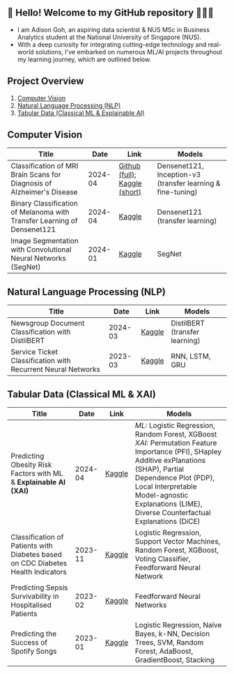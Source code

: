 ## 👋 Hello! Welcome to my GitHub repository 👨🏻‍💻

- I am Adison Goh, an aspiring data scientist & NUS MSc in Business Analytics student at the National University of Singapore (NUS).
- With a deep curiosity for integrating cutting-edge technology and real-world solutions, I've embarked on numerous ML/AI projects throughout my learning journey, which are outlined below.


## Project Overview
1. [Computer Vision](#computer-vision)
2. [Natural Language Processing (NLP)](#nlp)
3. [Tabular Data (Classical ML & Explainable AI)](#classicml)


<a name="computer-vision"></a>
## Computer Vision
| Title | Date | Link | Models |
| --- | --- | --- | --- |
| Classification of MRI Brain Scans for Diagnosis of Alzheimer's Disease | 2024-04 | [Github (full)](https://github.com/Goh-DYA/MSBA-AlzhemierMRIClassification); [Kaggle (short)](https://www.kaggle.com/code/adisongoh/alzhemier-classification-with-pretrained-densenet) | Densenet121, Inception-v3 (transfer learning & fine-tuning) |
| Binary Classification of Melanoma with Transfer Learning of Densenet121 | 2024-04 | [Kaggle](https://www.kaggle.com/code/adisongoh/binary-melanoma-classification-with-densenet-cnn) | Densenet121 (transfer learning) |
| Image Segmentation with Convolutional Neural Networks (SegNet) | 2024-01 | [Kaggle](https://www.kaggle.com/code/adisongoh/clothing-image-segmentation-with-cnn-segnet) | SegNet |


<a name="nlp"></a>
## Natural Language Processing (NLP)
| Title | Date | Link | Models |
| --- | --- | --- | --- |
| Newsgroup Document Classification with DistilBERT | 2024-03 | [Kaggle](https://www.kaggle.com/code/adisongoh/document-classification-with-distilbert) | DistilBERT (transfer learning) |
| Service Ticket Classification with Recurrent Neural Networks | 2023-03 | [Kaggle](https://www.kaggle.com/code/adisongoh/it-ticket-classifier-rnn-cnn-bidirectional-gru) | RNN, LSTM, GRU |


<a name="classicml"></a>
## Tabular Data (Classical ML & XAI)
| Title | Date | Link | Models |
| --- | --- | --- | --- |
| Predicting Obesity Risk Factors with ML & **Explainable AI (XAI)** | 2024-04 | [Kaggle](https://www.kaggle.com/code/adisongoh/obesity-risk-factors-with-explainable-ai-xai) | *ML:* Logistic Regression, Random Forest, XGBoost<br>*XAI:* Permutation Feature Importance (PFI), SHapley Additive exPlanations (SHAP), Partial Dependence Plot (PDP), Local Interpretable Model-agnostic Explanations (LIME), Diverse Counterfactual Explanations (DiCE) |
| Classification of Patients with Diabetes based on CDC Diabetes Health Indicators | 2023-11 | [Kaggle](https://www.kaggle.com/code/adisongoh/binary-classification-of-patients-with-diabetes) | Logistic Regression, Support Vector Machines, Random Forest, XGBoost, Voting Classifier, Feedforward Neural Network |
| Predicting Sepsis Survivability in Hospitalised Patients | 2023-02 | [Kaggle](https://www.kaggle.com/code/adisongoh/sepsis-survival-with-ff-neural-nets-kerastuner) | Feedforward Neural Networks |
| Predicting the Success of Spotify Songs | 2023-01 | [Kaggle](https://www.kaggle.com/code/adisongoh/predicting-the-success-of-spotify-songs) | Logistic Regression, Naïve Bayes, k-NN, Decision Trees, SVM, Random Forest, AdaBoost, GradientBoost, Stacking |



